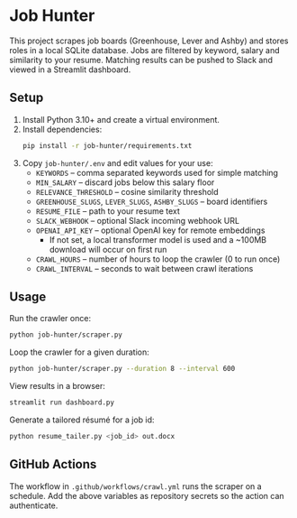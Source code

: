 # Job Hunter

This project scrapes job boards (Greenhouse, Lever and Ashby) and stores roles in a local SQLite database.  Jobs are filtered by keyword, salary and similarity to your resume.  Matching results can be pushed to Slack and viewed in a Streamlit dashboard.

## Setup

1. Install Python 3.10+ and create a virtual environment.
2. Install dependencies:
   ```bash
   pip install -r job-hunter/requirements.txt
   ```
3. Copy `job-hunter/.env` and edit values for your use:
   - `KEYWORDS` – comma separated keywords used for simple matching
   - `MIN_SALARY` – discard jobs below this salary floor
   - `RELEVANCE_THRESHOLD` – cosine similarity threshold
   - `GREENHOUSE_SLUGS`, `LEVER_SLUGS`, `ASHBY_SLUGS` – board identifiers
   - `RESUME_FILE` – path to your resume text
   - `SLACK_WEBHOOK` – optional Slack incoming webhook URL
   - `OPENAI_API_KEY` – optional OpenAI key for remote embeddings
     - If not set, a local transformer model is used and a ~100MB download will occur on first run
   - `CRAWL_HOURS` – number of hours to loop the crawler (0 to run once)
   - `CRAWL_INTERVAL` – seconds to wait between crawl iterations

## Usage

Run the crawler once:
```bash
python job-hunter/scraper.py
```

Loop the crawler for a given duration:
```bash
python job-hunter/scraper.py --duration 8 --interval 600
```

View results in a browser:
```bash
streamlit run dashboard.py
```

Generate a tailored résumé for a job id:
```bash
python resume_tailer.py <job_id> out.docx
```

## GitHub Actions

The workflow in `.github/workflows/crawl.yml` runs the scraper on a schedule.  Add the above variables as repository secrets so the action can authenticate.
